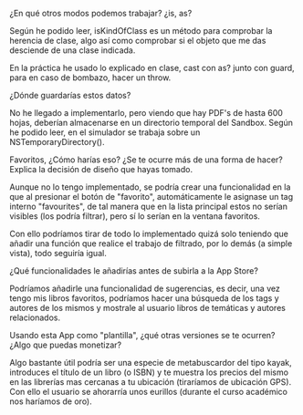 ¿En qué otros modos podemos trabajar? ¿is, as?

Según he podido leer, isKindOfClass es un método para comprobar la herencia de clase, algo así como comprobar si el objeto que me das desciende de una clase indicada.

En la práctica he usado lo explicado en clase, cast con as? junto con guard, para en caso de bombazo, hacer un throw.


¿Dónde guardarías estos datos?

No he llegado a implementarlo, pero viendo que hay PDF's de hasta 600 hojas, deberían almacenarse en un directorio temporal del Sandbox. Según he podido leer, en el simulador se trabaja sobre un NSTemporaryDirectory().


Favoritos, ¿Cómo harías eso? ¿Se te ocurre más de una forma de hacer? Explica la decisión de diseño que hayas tomado.

Aunque no lo tengo implementado, se podría crear una funcionalidad en la que al presionar el botón de "favorito", automáticamente le asignase un tag interno "favourites", de tal manera que en la lista principal estos no serían visibles (los podría filtrar), pero sí lo serían en la ventana favoritos.

Con ello podríamos tirar de todo lo implementado quizá solo teniendo que añadir una función que realice el trabajo de filtrado, por lo demás (a simple vista), todo seguiría igual.


¿Qué funcionalidades le añadirías antes de subirla a la App Store?

Podríamos añadirle una funcionalidad de sugerencias, es decir, una vez tengo mis libros favoritos, podríamos hacer una búsqueda de los tags y autores de los mismos y mostrale al usuario libros de temáticas y autores relacionados.


Usando esta App como "plantilla", ¿qué otras versiones se te ocurren? ¿Algo que puedas monetizar?

Algo bastante útil podría ser una especie de metabuscardor del tipo kayak, introduces el título de un libro (o ISBN) y te muestra los precios del mismo en las librerías mas cercanas a tu ubicación (tiraríamos de ubicación GPS). Con ello el usuario se ahorarría unos eurillos (durante el curso académico nos haríamos de oro).